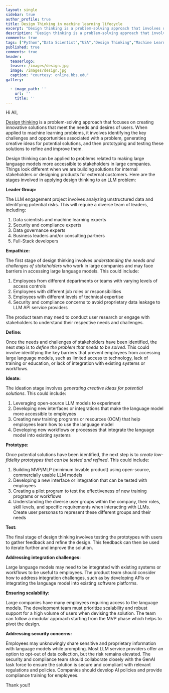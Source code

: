 ```yaml
---
layout: single
sidebar: true
author_profile: true
title: Design Thinking in machine learning lifecycle
excerpt: "Design thinking is a problem-solving approach that involves understanding the needs and desires of users, generating creative ideas, and prototyping and testing potential solutions."
description: "Design thinking is a problem-solving approach that involves understanding the needs and desires of users, generating creative ideas, and prototyping and testing potential solutions."
comments: true
tags: ["Python","Data Scientist","USA","Design Thinking","Machine Learning","ML System Design"]
published: true
comments: true
header:
  teaserlogo:
  teaser: /images/design.jpg
  image: /images/design.jpg
  caption: "courtesy: online.hbs.edu"
gallery:

  - image_path: ''
    url: ''
    title: ''
---
```


Hi All,

[Design thinking](https://www.mckinsey.com/featured-insights/mckinsey-explainers/what-is-design-thinking) is a problem-solving approach that focuses on creating innovative solutions that meet the needs and desires of users. When applied to machine learning problems, it involves identifying the key challenges and opportunities associated with a problem, generating creative ideas for potential solutions, and then prototyping and testing these solutions to refine and improve them.

Design thinking can be applied to problems related to making large language models more accessible to stakeholders in large companies. Things look different when we are building solutions for internal stakeholders or designing products for external customers. Here are the stages involved in applying design thinking to an LLM problem:


**Leader Group:**

The LLM engagement project involves analyzing unstructured data and identifying potential risks. This will require a diverse team of leaders, including:

1. Data scientists and machine learning experts
2. Security and compliance experts
3. Data governance experts
4. Business leaders and/or consulting partners
5. Full-Stack developers

**Empathize:**

The first stage of design thinking involves *understanding the needs and challenges of stakeholders* who work in large companies and may face barriers in accessing large language models. 
This could include:
1. Employees from different departments or teams with varying levels of access controls
2. Employees with different job roles or responsibilities
3. Employees with different levels of technical expertise 
4. Security and compliance concerns to avoid proprietary data leakage to LLM API service providers

The product team may need to conduct user research or engage with stakeholders to understand their respective needs and challenges.

**Define:**

Once the needs and challenges of stakeholders have been identified, the next step is to *define the problem that needs to be solved*. This could involve identifying the key barriers that prevent employees from accessing large language models, such as limited access to technology, lack of training or education, or lack of integration with existing systems or workflows.

**Ideate:**

The ideation stage involves *generating creative ideas for potential solutions*. This could include:
1. Leveraging open-source LLM models to experiment
2. Developing new interfaces or integrations that make the language model more accessible to employees
3. Creating new training programs or resources (OCM) that help employees learn how to use the language model
4. Developing new workflows or processes that integrate the language model into existing systems

**Prototype:**

Once potential solutions have been identified, the next step is to *create low-fidelity prototypes that can be tested and refined*. This could include:

1. Building MVP/MLP (minimum lovable product) using open-source, commercially usable LLM models
2. Developing a new interface or integration that can be tested with employees
3. Creating a pilot program to test the effectiveness of new training programs or workflows
4. Understanding the diverse user groups within the company, their roles, skill levels, and specific requirements when interacting with LLMs. Create user personas to represent these different groups and their needs

**Test:**

The final stage of design thinking involves testing the prototypes with users to gather feedback and refine the design. This feedback can then be used to iterate further and improve the solution.


**Addressing integration challenges:**

Large language models may need to be integrated with existing systems or workflows to be useful to employees. The product team should consider how to address integration challenges, such as by developing APIs or integrating the language model into existing software platforms.

**Ensuring scalability:**

Large companies have many employees requiring access to the language models. The development team must prioritize scalability and robust support for a high volume of users when devising the solution. The team can follow a modular approach starting from the MVP phase which helps to pivot the design.

**Addressing security concerns:**

Employees may unknowingly share sensitive and proprietary information with language models while prompting. Most LLM service providers offer an option to opt-out of data collection, but the risk remains elevated. The security and compliance team should collaborate closely with the GenAI task force to ensure the solution is secure and compliant with relevant regulations and policies. Companies should develop AI policies and provide compliance training for employees.

Thank you!!

